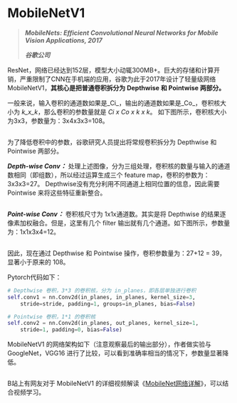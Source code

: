 # MobileNetV1

> _**MobileNets: Efficient Convolutional Neural Networks for Mobile Vision Applications, 2017**_
>
> _**谷歌公司**_

ResNet，网络已经达到152层，模型大小动辄300MB+。巨大的存储和计算开销，严重限制了CNN在手机端的应用，谷歌为此于2017年设计了轻量级网络MobileNetV1，**其核心是把普通卷积拆分为 Depthwise 和 Pointwise 两部分。**

一般来说，输入卷积的通道数如果是_Ci_，输出的通道数如果是_Co_，卷积核大小为 _k_x_k_，那么卷积的参数量就是 _Ci x Co x k x k_。 如下图所示，卷积核大小为3x3，参数量为：3x4x3x3=108。

<figure><img src="../.gitbook/assets/微信截图_20230125162417.jpg" alt=""><figcaption></figcaption></figure>

为了降低卷积中的参数，谷歌研究人员提出将常规卷积拆分为 Depthwise 和 Pointwise 两部分。

_**Depth-wise Conv：**_ 处理上述图像，分为三组处理，卷积核的数量与输入的通道数相同（即组数），所以经过运算生成三个 feature map，卷积的参数为：3x3x3=27。 Depthwise没有充分利用不同通道上相同位置的信息，因此需要 Pointwise 来将这些特征重新整合。

<figure><img src="../.gitbook/assets/微信截图_20230125162515.jpg" alt=""><figcaption></figcaption></figure>

_**Point-wise Conv：**_ 卷积核尺寸为 1x1x通道数。其实是将 Depthwise 的结果逐像素加权融合。但是，这里有几个 filter 输出就有几个通道。如下图所示，参数量为：1x1x3x4=12。

<figure><img src="../.gitbook/assets/微信截图_20230125162607.jpg" alt=""><figcaption></figcaption></figure>

因此，现在通过 Depthwise 和 Pointwise 操作，卷积参数量为：27+12 = 39，显著小于原来的 108。

Pytorch代码如下：

```python
# Depthwise 卷积，3*3 的卷积核，分为 in_planes，即各层单独进行卷积
self.conv1 = nn.Conv2d(in_planes, in_planes, kernel_size=3,
    stride=stride, padding=1, groups=in_planes, bias=False)

# Pointwise 卷积，1*1 的卷积核
self.conv2 = nn.Conv2d(in_planes, out_planes, kernel_size=1,
    stride=1, padding=0, bias=False)
```

MobileNetV1 的网络架构如下（注意观察最后的输出部分），作者做实验与 GoogleNet，VGG16 进行了比较，可以看到准确率相当的情况下，参数量显著降低。

<figure><img src="../.gitbook/assets/微信截图_20230125162754.jpg" alt=""><figcaption></figcaption></figure>

B站上有网友对于 MobileNetV1 的详细视频解读《[MobileNet网络详解](https://www.bilibili.com/video/BV1yE411p7L7)》，可以结合视频学习。
